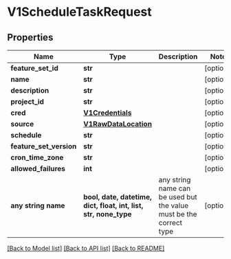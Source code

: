 # V1ScheduleTaskRequest


## Properties
Name | Type | Description | Notes
------------ | ------------- | ------------- | -------------
**feature_set_id** | **str** |  | [optional] 
**name** | **str** |  | [optional] 
**description** | **str** |  | [optional] 
**project_id** | **str** |  | [optional] 
**cred** | [**V1Credentials**](V1Credentials.md) |  | [optional] 
**source** | [**V1RawDataLocation**](V1RawDataLocation.md) |  | [optional] 
**schedule** | **str** |  | [optional] 
**feature_set_version** | **str** |  | [optional] 
**cron_time_zone** | **str** |  | [optional] 
**allowed_failures** | **int** |  | [optional] 
**any string name** | **bool, date, datetime, dict, float, int, list, str, none_type** | any string name can be used but the value must be the correct type | [optional]

[[Back to Model list]](../README.md#documentation-for-models) [[Back to API list]](../README.md#documentation-for-api-endpoints) [[Back to README]](../README.md)


